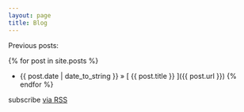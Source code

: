 ```yaml
---
layout: page
title: Blog
---
```


Previous posts:

{% for post in site.posts %}
  * {{ post.date | date_to_string }} &raquo; [ {{ post.title }} ]({{ post.url }})
{% endfor %}

<p>subscribe <a href="{{ "/feed.xml" | prepend: site.baseurl }}">via RSS</a></p>